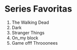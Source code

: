 <!DOCTYPE html>
<html lang="en">
<head>
    <meta charset="UTF-8">
    <meta http-equiv="X-UA-Compatible" content="IE=edge">
    <meta name="viewport" content="width=device-width, initial-scale=1.0">
    <title>PROYECTO</title>
</head>
<body>
    <H1>Series Favoritas</H1>
    <ol>
        <li>The Walking Dead</li>
        <li>Dark</li>
        <li>Stranger Things</li>
        <li>On_my block</li>
        <li>Game offf Throoonees</li>
    </ol>
</body>
</html>
